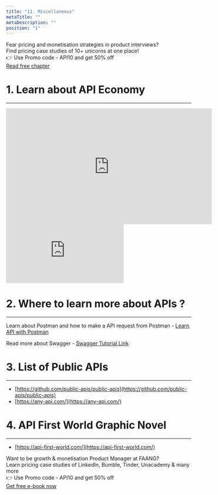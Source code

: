 ```yaml
---
title: "11. Miscellaneous"
metaTitle: ""
metaDescription: ""
position: "1"
---
```


<div class="card-1-container">
<div class="left-side"> 
<div class="left-info">
  <div class="h3"> <span>Fear pricing and monetisation strategies in product interviews? </span> </div>
  <div class="h3-meta">Find pricing case studies of 10+ unicorns at one place!</div>
  <div class="h4-meta mt-4"> 👉 Use Promo code - API10 and get 50% off</div>
</div>

</div>
<div class="right-side">
<div class="btn btn-danger">
   <a class="link" href="https://learn.pricingforpm.in/pricing-model/1-fremium-models?utm_source=apiforpm">Read free chapter</a>
</div>    
</div>
</div>

# 1. Learn about API Economy

---

<div class="youtube-embed-desktop">

<iframe width="560" height="315" src="https://www.youtube.com/embed/HNBDxRhc9PU" title="YouTube video player" frameborder="0" allow="accelerometer; autoplay; clipboard-write; encrypted-media; gyroscope; picture-in-picture" allowfullscreen></iframe>

</div>

<div class="youtube-embed-mobile">

<iframe width="320" height="160" src="https://www.youtube.com/embed/HNBDxRhc9PU" title="YouTube video player" frameborder="0" allow="accelerometer; autoplay; clipboard-write; encrypted-media; gyroscope; picture-in-picture" allowfullscreen></iframe>

</div>

# 2. Where to learn more about APIs ?

---

Learn about Postman and how to make a API request from Postman - [Learn API with Postman](http://bit.ly/38AnJkU)

Read more about Swagger - [Swagger Tutorial Link](http://bit.ly/2MW8IBD)

# 3. List of Public APIs

---

- [https://github.com/public-apis/public-apis](https://github.com/public-apis/public-apis)
- [https://any-api.com/](https://any-api.com/)

# 4. API First World Graphic Novel

---

- [https://api-first-world.com/](https://api-first-world.com/)

<div class="card-1-container">
<div class="left-side"> 
<div class="left-info">
  <div class="h3"> <span>Want to be growth & monetisation Product Manager at FAANG?</span> </div>
  <div class="h3-meta">Learn pricing case studies of LinkedIn, Bumble, Tinder, Unacademy & many more</div>
  <div class="h4-meta mt-4"> 👉 Use Promo code - API10 and get 50% off</div>
</div>

</div>
<div class="right-side">
<div class="btn btn-danger">
   <a class="link" href="https://pricingforpm.in?utm_source=apiforpm"> Get free e-book now </a>
</div>    
</div>
</div>
